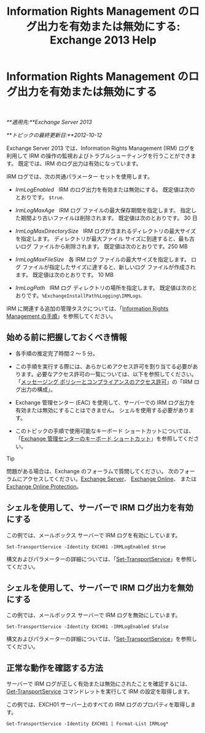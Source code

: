 ﻿---
title: 'Information Rights Management のログ出力を有効または無効にする: Exchange 2013 Help'
TOCTitle: Information Rights Management のログ出力を有効または無効にする
ms:assetid: 6933bc65-4d98-4878-9167-0e9eaac68b6b
ms:mtpsurl: https://technet.microsoft.com/ja-jp/library/Ff686962(v=EXCHG.150)
ms:contentKeyID: 49896292
ms.date: 04/24/2018
mtps_version: v=EXCHG.150
ms.translationtype: HT
---

# Information Rights Management のログ出力を有効または無効にする

 

_**適用先:**Exchange Server 2013_

_**トピックの最終更新日:**2012-10-12_

Exchange Server 2013 では、Information Rights Management (IRM) ログを利用して IRM の操作の監視およびトラブルシューティングを行うことができます。 既定では、IRM のログ出力は有効になっています。

IRM ログでは、次の共通パラメーター セットを使用します。

  - *IrmLogEnabled*   IRM のログ出力を有効または無効にする。 既定値は次のとおりです。 `$true`.

  - *IrmLogMaxAge*   IRM ログ ファイルの最大保存期間を指定します。 指定した期間より古いファイルは削除されます。 既定値は次のとおりです。 30 日

  - *IrmLogMaxDirectorySize*   IRM ログが含まれるディレクトリの最大サイズを指定します。 ディレクトリが最大ファイル サイズに到達すると、最も古いログ ファイルから削除されます。 既定値は次のとおりです。250 MB

  - *IrmLogMaxFileSize*   各 IRM ログ ファイルの最大サイズを指定します。 ログ ファイルが指定したサイズに達すると、新しいログ ファイルが作成されます。 既定値は次のとおりです。 10 MB

  - *IrmLogPath*   IRM ログ ディレクトリの場所を指定します。 既定値は次のとおりです。`%ExchangeInstallPath%Logging\IRMLogs`.

IRM に関連する追加の管理タスクについては、「[Information Rights Management の手順](information-rights-management-procedures-exchange-2013-help.md)」を参照してください。

## 始める前に把握しておくべき情報

  - 各手順の推定完了時間:2 ～ 5 分。

  - この手順を実行する際には、あらかじめアクセス許可を割り当てる必要があります。必要なアクセス許可の一覧については、以下を参照してください。「[メッセージング ポリシーとコンプライアンスのアクセス許可](messaging-policy-and-compliance-permissions-exchange-2013-help.md)」の「IRM ログ出力の構成」。

  - Exchange 管理センター (EAC) を使用して、サーバーでの IRM ログ出力を有効または無効にすることはできません。 シェルを使用する必要があります。

  - このトピックの手順で使用可能なキーボード ショートカットについては、「[Exchange 管理センターのキーボード ショートカット](keyboard-shortcuts-in-the-exchange-admin-center-exchange-online-protection-help.md)」を参照してください。


> [!TIP]
> 問題がある場合は、Exchange のフォーラムで質問してください。 次のフォーラムにアクセスしてください。<A href="https://go.microsoft.com/fwlink/p/?linkid=60612">Exchange Server</A>、 <A href="https://go.microsoft.com/fwlink/p/?linkid=267542">Exchange Online</A>、 または <A href="https://go.microsoft.com/fwlink/p/?linkid=285351">Exchange Online Protection</A>。



## シェルを使用して、サーバーで IRM ログ出力を有効にする

この例では、メールボックス サーバーで IRM ログを有効にしています。

    Set-TransportService -Identity EXCH01 -IRMLogEnabled $true

構文およびパラメーターの詳細については、「[Set-TransportService](https://technet.microsoft.com/ja-jp/library/jj215682\(v=exchg.150\))」を参照してください。

## シェルを使用して、サーバーで IRM ログ出力を無効にする

この例では、メールボックス サーバーで IRM ログを無効にしています。

    Set-TransportService -Identity EXCH01 -IRMLogEnabled $false

構文およびパラメーターの詳細については、「[Set-TransportService](https://technet.microsoft.com/ja-jp/library/jj215682\(v=exchg.150\))」を参照してください。

## 正常な動作を確認する方法

サーバーで IRM ログが正しく有効または無効にされたことを確認するには、[Get-TransportService](https://technet.microsoft.com/ja-jp/library/jj215746\(v=exchg.150\)) コマンドレットを実行して IRM の設定を取得します。

この例では、EXCH01 サーバー上のすべての IRM ログのプロパティを取得します。

    Get-TransportService -Identity EXCH01 | Format-List IRMLog*

